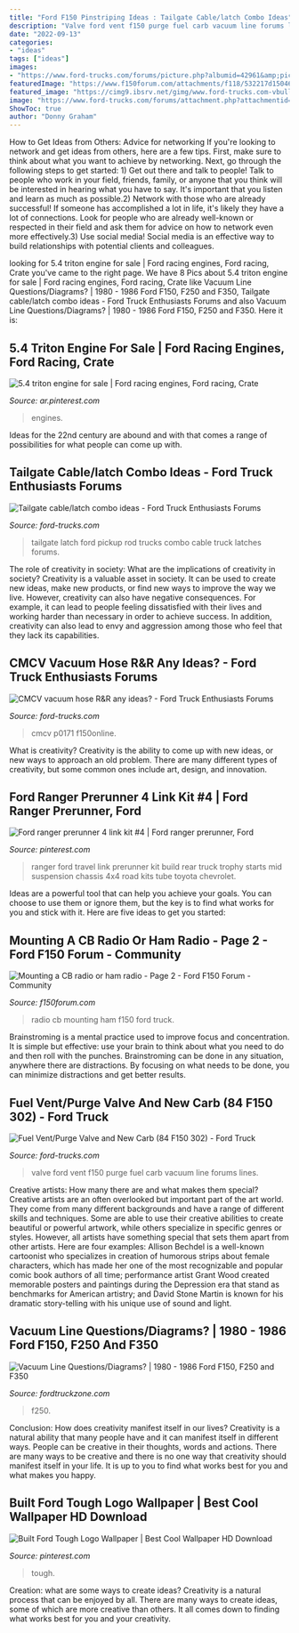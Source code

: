 ```yaml
---
title: "Ford F150 Pinstriping Ideas : Tailgate Cable/latch Combo Ideas"
description: "Valve ford vent f150 purge fuel carb vacuum line forums lines"
date: "2022-09-13"
categories:
- "ideas"
tags: ["ideas"]
images:
- "https://www.ford-trucks.com/forums/picture.php?albumid=42961&amp;pictureid=151334"
featuredImage: "https://www.f150forum.com/attachments/f118/532217d1504646934-mounting-cb-radio-ham-radio-20170905_161939.jpg"
featured_image: "https://cimg9.ibsrv.net/gimg/www.ford-trucks.com-vbulletin/2000x1493/img_1108_00e68f8bd0569c0d1fa30ec7e01ee58244ade44d.jpg"
image: "https://www.ford-trucks.com/forums/attachment.php?attachmentid=32791&amp;stc=1&amp;d=1296970077"
ShowToc: true
author: "Donny Graham"
---
```



How to Get Ideas from Others: Advice for networking
If you're looking to network and get ideas from others, here are a few tips. First, make sure to think about what you want to achieve by networking. Next, go through the following steps to get started: 1) Get out there and talk to people! Talk to people who work in your field, friends, family, or anyone that you think will be interested in hearing what you have to say. It's important that you listen and learn as much as possible.2) Network with those who are already successful! If someone has accomplished a lot in life, it's likely they have a lot of connections. Look for people who are already well-known or respected in their field and ask them for advice on how to network even more effectively.3) Use social media! Social media is an effective way to build relationships with potential clients and colleagues.

	

		
looking for 5.4 triton engine for sale | Ford racing engines, Ford racing, Crate you've came to the right page. We have 8 Pics about 5.4 triton engine for sale | Ford racing engines, Ford racing, Crate like Vacuum Line Questions/Diagrams? | 1980 - 1986 Ford F150, F250 and F350, Tailgate cable/latch combo ideas - Ford Truck Enthusiasts Forums and also Vacuum Line Questions/Diagrams? | 1980 - 1986 Ford F150, F250 and F350. Here it is:
		
    
## 5.4 Triton Engine For Sale | Ford Racing Engines, Ford Racing, Crate

<img loading=lazy src="https://i.pinimg.com/736x/5e/a7/f7/5ea7f74134ff23bac036e7cedfb8e632.jpg" onerror="this.onerror=null;this.src='https://tse2.mm.bing.net/th?id=OIP.ZcJWYWsDYSXE00wAyw173QAAAA&amp;pid=15.1';" alt="5.4 triton engine for sale | Ford racing engines, Ford racing, Crate">

_Source: ar.pinterest.com_

>engines. 

	

Ideas for the 22nd century are abound and with that comes a range of possibilities for what people can come up with.

    
## Tailgate Cable/latch Combo Ideas - Ford Truck Enthusiasts Forums

<img loading=lazy src="https://cimg9.ibsrv.net/gimg/www.ford-trucks.com-vbulletin/2000x1493/img_1108_00e68f8bd0569c0d1fa30ec7e01ee58244ade44d.jpg" onerror="this.onerror=null;this.src='https://tse1.mm.bing.net/th?id=OIP.GtuyWD4TEFGNu5wmRxPDQwHaJ6&amp;pid=15.1';" alt="Tailgate cable/latch combo ideas - Ford Truck Enthusiasts Forums">

_Source: ford-trucks.com_

>tailgate latch ford pickup rod trucks combo cable truck latches forums. 

	

The role of creativity in society: What are the implications of creativity in society?
Creativity is a valuable asset in society. It can be used to create new ideas, make new products, or find new ways to improve the way we live. However, creativity can also have negative consequences. For example, it can lead to people feeling dissatisfied with their lives and working harder than necessary in order to achieve success. In addition, creativity can also lead to envy and aggression among those who feel that they lack its capabilities.

    
## CMCV Vacuum Hose R&amp;R Any Ideas? - Ford Truck Enthusiasts Forums

<img loading=lazy src="https://www.ford-trucks.com/forums/attachment.php?attachmentid=32791&amp;stc=1&amp;d=1296970077" onerror="this.onerror=null;this.src='https://tse2.mm.bing.net/th?id=OIP.crArMzVKb2TYgZf_uH_xhgHaJ4&amp;pid=15.1';" alt="CMCV vacuum hose R&amp;R any ideas? - Ford Truck Enthusiasts Forums">

_Source: ford-trucks.com_

>cmcv p0171 f150online. 

	

What is creativity?
Creativity is the ability to come up with new ideas, or new ways to approach an old problem. There are many different types of creativity, but some common ones include art, design, and innovation.

    
## Ford Ranger Prerunner 4 Link Kit #4 | Ford Ranger Prerunner, Ford

<img loading=lazy src="https://i.pinimg.com/736x/63/c3/50/63c35080139943fe52a96500c1f16ef4.jpg" onerror="this.onerror=null;this.src='https://tse2.mm.bing.net/th?id=OIP.nmERZEhFvc6mQMjwiy81eAAAAA&amp;pid=15.1';" alt="Ford ranger prerunner 4 link kit #4 | Ford ranger prerunner, Ford">

_Source: pinterest.com_

>ranger ford travel link prerunner kit build rear truck trophy starts mid suspension chassis 4x4 road kits tube toyota chevrolet. 

	

Ideas are a powerful tool that can help you achieve your goals. You can choose to use them or ignore them, but the key is to find what works for you and stick with it. Here are five ideas to get you started: 

    
## Mounting A CB Radio Or Ham Radio - Page 2 - Ford F150 Forum - Community

<img loading=lazy src="https://www.f150forum.com/attachments/f118/532217d1504646934-mounting-cb-radio-ham-radio-20170905_161939.jpg" onerror="this.onerror=null;this.src='https://tse4.mm.bing.net/th?id=OIP.Skcoa3A-Udd2CY5BBCzWGgHaEK&amp;pid=15.1';" alt="Mounting a CB radio or ham radio - Page 2 - Ford F150 Forum - Community">

_Source: f150forum.com_

>radio cb mounting ham f150 ford truck. 

	

Brainstroming is a mental practice used to improve focus and concentration. It is simple but effective: use your brain to think about what you need to do and then roll with the punches. Brainstroming can be done in any situation, anywhere there are distractions. By focusing on what needs to be done, you can minimize distractions and get better results.

    
## Fuel Vent/Purge Valve And New Carb (84 F150 302) - Ford Truck

<img loading=lazy src="https://www.ford-trucks.com/forums/picture.php?albumid=42961&amp;pictureid=151334" onerror="this.onerror=null;this.src='https://tse1.mm.bing.net/th?id=OIP.fu9ySxSH-ushYLs-Kd1v8wHaFj&amp;pid=15.1';" alt="Fuel Vent/Purge Valve and New Carb (84 F150 302) - Ford Truck">

_Source: ford-trucks.com_

>valve ford vent f150 purge fuel carb vacuum line forums lines. 

	

Creative artists: How many there are and what makes them special?
Creative artists are an often overlooked but important part of the art world. They come from many different backgrounds and have a range of different skills and techniques. Some are able to use their creative abilities to create beautiful or powerful artwork, while others specialize in specific genres or styles. However, all artists have something special that sets them apart from other artists. Here are four examples: 
Allison Bechdel is a well-known cartoonist who specializes in creation of humorous strips about female characters, which has made her one of the most recognizable and popular comic book authors of all time; performance artist Grant Wood created memorable posters and paintings during the Depression era that stand as benchmarks for American artistry; and David Stone Martin is known for his dramatic story-telling with his unique use of sound and light.

    
## Vacuum Line Questions/Diagrams? | 1980 - 1986 Ford F150, F250 And F350

<img loading=lazy src="https://www.fordtruckzone.com/attachments/ford3-jpg.29250/" onerror="this.onerror=null;this.src='https://tse2.mm.bing.net/th?id=OIP.EqeZX95NVz3Kr3_iqSLf8wHaFj&amp;pid=15.1';" alt="Vacuum Line Questions/Diagrams? | 1980 - 1986 Ford F150, F250 and F350">

_Source: fordtruckzone.com_

>f250. 

	

Conclusion: How does creativity manifest itself in our lives?
Creativity is a natural ability that many people have and it can manifest itself in different ways. People can be creative in their thoughts, words and actions. There are many ways to be creative and there is no one way that creativity should manifest itself in your life. It is up to you to find what works best for you and what makes you happy.

    
## Built Ford Tough Logo Wallpaper | Best Cool Wallpaper HD Download

<img loading=lazy src="https://i.pinimg.com/736x/ad/dc/0b/addc0b04d48fd416f965301518c6d8ff--cool-wallpaper-ford.jpg" onerror="this.onerror=null;this.src='https://tse2.mm.bing.net/th?id=OIP.uXc58QGGhTwGpnBsTzyxywHaDj&amp;pid=15.1';" alt="Built Ford Tough Logo Wallpaper | Best Cool Wallpaper HD Download">

_Source: pinterest.com_

>tough. 

	

Creation: what are some ways to create ideas?
Creativity is a natural process that can be enjoyed by all. There are many ways to create ideas, some of which are more creative than others. It all comes down to finding what works best for you and your creativity.


